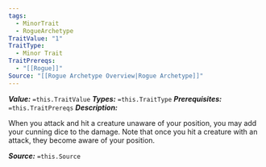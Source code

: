 ```yaml
---
tags:
  - MinorTrait
  - RogueArchetype
TraitValue: "1"
TraitType:
  - Minor Trait
TraitPrereqs:
  - "[[Rogue]]"
Source: "[[Rogue Archetype Overview|Rogue Archetype]]"
---
```

***Value:*** `=this.TraitValue`
***Types:*** `=this.TraitType`
***Prerequisites:*** `=this.TraitPrereqs`
***Description:***

When you attack and hit a creature unaware of your position, you may add your cunning dice to the damage. Note that once you hit a creature with an attack, they become aware of your position.

***Source:*** `=this.Source`